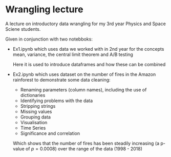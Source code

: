 # Wrangling lecture

A lecture on introductory data wrangling for my 3rd year Physics and Space Sciene students. 

Given in conjunction with two notebboks:

- Ex1.ipynb which uses data we worked with in 2nd year for the concepts mean, variance, the central limit theorem and A/B testing

  Here it is used to introduce dataframes and how these can be combined

- Ex2.ipynb which uses dataset on the number of fires in the Amazon rainforest to demonstrate some data cleaning:

    - Renaming parameters (column names), including the use of dictionaries
    - Identifying problems with the data
    - Stripping strings
    - Missing values
    - Grouping data
    - Visualisation
    - Time Series
    - Significance and correlation
      
  Which shows that the number of fires has been steadily increasing (a p-value of $p = 0.0008$) over the range of the data (1998 - 2018) 
